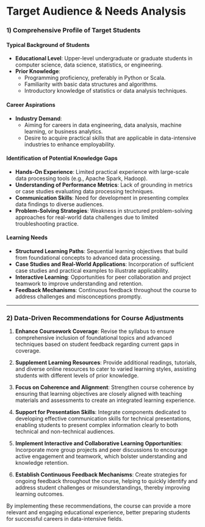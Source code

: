 Target Audience & Needs Analysis
================================

### 1) Comprehensive Profile of Target Students

#### Typical Background of Students
- **Educational Level**: Upper-level undergraduate or graduate students in computer science, data science, statistics, or engineering.
- **Prior Knowledge**: 
  - Programming proficiency, preferably in Python or Scala.
  - Familiarity with basic data structures and algorithms.
  - Introductory knowledge of statistics or data analysis techniques.

#### Career Aspirations
- **Industry Demand**: 
  - Aiming for careers in data engineering, data analysis, machine learning, or business analytics.
  - Desire to acquire practical skills that are applicable in data-intensive industries to enhance employability.

#### Identification of Potential Knowledge Gaps
- **Hands-On Experience**: Limited practical experience with large-scale data processing tools (e.g., Apache Spark, Hadoop).
- **Understanding of Performance Metrics**: Lack of grounding in metrics or case studies evaluating data processing techniques.
- **Communication Skills**: Need for development in presenting complex data findings to diverse audiences.
- **Problem-Solving Strategies**: Weakness in structured problem-solving approaches for real-world data challenges due to limited troubleshooting practice.

#### Learning Needs
- **Structured Learning Paths**: Sequential learning objectives that build from foundational concepts to advanced data processing.
- **Case Studies and Real-World Applications**: Incorporation of sufficient case studies and practical examples to illustrate applicability.
- **Interactive Learning**: Opportunities for peer collaboration and project teamwork to improve understanding and retention.
- **Feedback Mechanisms**: Continuous feedback throughout the course to address challenges and misconceptions promptly.

---

### 2) Data-Driven Recommendations for Course Adjustments

1. **Enhance Coursework Coverage**: Revise the syllabus to ensure comprehensive inclusion of foundational topics and advanced techniques based on student feedback regarding current gaps in coverage.
   
2. **Supplement Learning Resources**: Provide additional readings, tutorials, and diverse online resources to cater to varied learning styles, assisting students with different levels of prior knowledge.

3. **Focus on Coherence and Alignment**: Strengthen course coherence by ensuring that learning objectives are closely aligned with teaching materials and assessments to create an integrated learning experience.

4. **Support for Presentation Skills**: Integrate components dedicated to developing effective communication skills for technical presentations, enabling students to present complex information clearly to both technical and non-technical audiences.

5. **Implement Interactive and Collaborative Learning Opportunities**: Incorporate more group projects and peer discussions to encourage active engagement and teamwork, which bolster understanding and knowledge retention.

6. **Establish Continuous Feedback Mechanisms**: Create strategies for ongoing feedback throughout the course, helping to quickly identify and address student challenges or misunderstandings, thereby improving learning outcomes.

By implementing these recommendations, the course can provide a more relevant and engaging educational experience, better preparing students for successful careers in data-intensive fields.